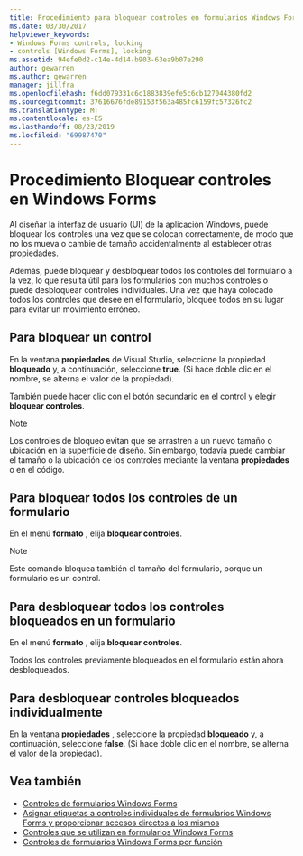 ```yaml
---
title: Procedimiento para bloquear controles en formularios Windows Forms
ms.date: 03/30/2017
helpviewer_keywords:
- Windows Forms controls, locking
- controls [Windows Forms], locking
ms.assetid: 94efe0d2-c14e-4d14-b903-63ea9b07e290
author: gewarren
ms.author: gewarren
manager: jillfra
ms.openlocfilehash: f6dd079331c6c1883839efe5c6cb127044380fd2
ms.sourcegitcommit: 37616676fde89153f563a485fc6159fc57326fc2
ms.translationtype: MT
ms.contentlocale: es-ES
ms.lasthandoff: 08/23/2019
ms.locfileid: "69987470"
---
```

# <a name="how-to-lock-controls-to-windows-forms"></a>Procedimiento Bloquear controles en Windows Forms

Al diseñar la interfaz de usuario (UI) de la aplicación Windows, puede bloquear los controles una vez que se colocan correctamente, de modo que no los mueva o cambie de tamaño accidentalmente al establecer otras propiedades.

Además, puede bloquear y desbloquear todos los controles del formulario a la vez, lo que resulta útil para los formularios con muchos controles o puede desbloquear controles individuales. Una vez que haya colocado todos los controles que desee en el formulario, bloquee todos en su lugar para evitar un movimiento erróneo.

## <a name="to-lock-a-control"></a>Para bloquear un control

En la ventana **propiedades** de Visual Studio, seleccione la propiedad **bloqueado** y, a continuación, seleccione **true**. (Si hace doble clic en el nombre, se alterna el valor de la propiedad).

También puede hacer clic con el botón secundario en el control y elegir **bloquear controles**.

> [!NOTE]
> Los controles de bloqueo evitan que se arrastren a un nuevo tamaño o ubicación en la superficie de diseño. Sin embargo, todavía puede cambiar el tamaño o la ubicación de los controles mediante la ventana **propiedades** o en el código.

## <a name="to-lock-all-the-controls-on-a-form"></a>Para bloquear todos los controles de un formulario

En el menú **formato** , elija **bloquear controles**.

> [!NOTE]
> Este comando bloquea también el tamaño del formulario, porque un formulario es un control.

## <a name="to-unlock-all-locked-controls-on-a-form"></a>Para desbloquear todos los controles bloqueados en un formulario

En el menú **formato** , elija **bloquear controles**.

Todos los controles previamente bloqueados en el formulario están ahora desbloqueados.

## <a name="to-unlock-locked-controls-individually"></a>Para desbloquear controles bloqueados individualmente

En la ventana **propiedades** , seleccione la propiedad **bloqueado** y, a continuación, seleccione **false**. (Si hace doble clic en el nombre, se alterna el valor de la propiedad).

## <a name="see-also"></a>Vea también

- [Controles de formularios Windows Forms](index.md)
- [Asignar etiquetas a controles individuales de formularios Windows Forms y proporcionar accesos directos a los mismos](labeling-individual-windows-forms-controls-and-providing-shortcuts-to-them.md)
- [Controles que se utilizan en formularios Windows Forms](controls-to-use-on-windows-forms.md)
- [Controles de formularios Windows Forms por función](windows-forms-controls-by-function.md)
